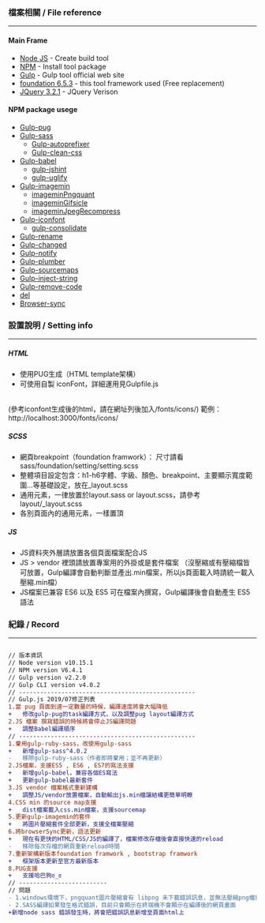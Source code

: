 ### 檔案相關 / File reference
---
#### Main Frame
* [Node JS](https://nodejs.org/en/) - Create build tool
* [NPM](https://www.npmjs.com/) - Install tool package
* [Gulp](https://gulpjs.com/) - Gulp tool official web site
* [foundation 6.5.3](https://foundation.zurb.com) - this tool framework used (Free replacement)
* [JQuery 3.2.1](https://code.jquery.com/jquery/) - JQuery Verison

#### NPM package usege
* [Gulp-pug](https://www.npmjs.com/package/gulp-pug)
* [Gulp-sass](https://www.npmjs.com/package/gulp-sass) 
	*  [Gulp-autoprefixer](https://www.npmjs.com/package/gulp-autoprefixer)
	*  [Gulp-clean-css](https://www.npmjs.com/package/gulp-clean-css)
* [Gulp-babel](https://www.npmjs.com/package/gulp-babel)
	*  [gulp-jshint](https://www.npmjs.com/package/gulp-jshint)
	*  [gulp-uglify](https://www.npmjs.com/package/gulp-uglify)
* [Gulp-imagemin](https://www.npmjs.com/package/gulp-imagemin)
	* [imageminPngquant](https://www.npmjs.com/package/imagemin-pngquant)
	* [imageminGifsicle](https://www.npmjs.com/package/imagemin-gifsicle)
	* [imageminJpegRecompress](https://www.npmjs.com/package/imagemin-jpeg-recompress)
* [Gulp-iconfont](https://www.npmjs.com/package/gulp-iconfont)
  * [gulp-consolidate](https://www.npmjs.com/package/gulp-consolidate)
* [Gulp-rename](https://www.npmjs.com/package/gulp-rename)
* [Gulp-changed](https://www.npmjs.com/package/gulp-changed)
* [Gulp-notify](https://www.npmjs.com/package/gulp-notify)
* [Gulp-plumber](https://www.npmjs.com/package/gulp-plumber)
* [Gulp-sourcemaps](https://www.npmjs.com/search?q=Gulp-sourcemaps)
* [Gulp-inject-string](https://www.npmjs.com/package/gulp-inject-string)
* [Gulp-remove-code](https://www.npmjs.com/package/gulp-remove-code)
* [del](https://www.npmjs.com/package/del)
* [Browser-sync](https://www.browsersync.io/)

### 設置說明 / Setting info
---
##### HTML
* 使用PUG生成（HTML template架構）<br>
* 可使用自製 iconFont，詳細運用見Gulpfile.js
<br>
(參考iconfont生成後的html，請在網址列後加入/fonts/icons/)
範例：http://localhost:3000/fonts/icons/

##### SCSS
* 網頁breakpoint（foundation framwork）：
尺寸請看sass/foundation/setting/setting.scss
* 整體項目設定包含：h1-h6字體、字級、顏色、breakpoint、主要顯示寬度範圍...等基礎設定，放在_layout.scss
* 通用元素，一律放置於layout.sass or layout.scss，請參考layout/_layout.scss
* 各別頁面內的通用元素，一樣置頂

##### JS
* JS資料夾外層請放置各個頁面檔案配合JS
* JS > vendor 裡頭請放置專案用的外掛或是套件檔案
（沒壓縮或有壓縮檔皆可放置，Gulp編譯會自動判斷並產出.min檔案，所以js頁面載入時請統一載入壓縮.min檔）
* JS檔案已兼容 ES6 以及 ES5 可在檔案內撰寫，Gulp編譯後會自動產生 ES5 語法


### 紀錄 / Record
---
```diff

// 版本資訊
// Node version v10.15.1
// NPM version V6.4.1
// Gulp version v2.2.0
// Gulp CLI version v4.0.2
// --------------------------------------------------
// Gulp.js 2019/07修正列表
1.當 pug 頁面到達一定數量的時候，編譯速度將會大幅降低
+	修改gulp-pug的task編譯方式，以及調整pug layout編譯方式
2.JS 檔案 撰寫錯誤的時候將會停止JS編譯問題
+	調整Babel編譯順序
// --------------------------------------------------
1.棄用gulp-ruby-sass，改使用gulp-sass
+	新增gulp-sass^4.0.2
-	移除gulp-ruby-sass（作者即將棄用；並不再更新）
2.JS檔案，支援ES5 , ES6 , ES7的寫法支援
+	新增gulp-babel，兼容各個ES寫法
+	更新gulp-babel最新套件
3.JS vendor 檔案格式重新建構
+	調整JS/vendor放置檔案，自動輸出js.min檔讓結構更簡單明瞭
4.CSS min 的source map支援
+	dist檔案載入css.min檔案，支援sourcemap
5.更新gulp-imagemin的套件
+	將圖片壓縮套件全部更新，支援全檔案壓縮
6.將browserSync更新，語法更新
+	現在有更快的HTML/CSS/JS的編譯了，檔案修改存檔後會直接快速的reload
-	移除每次存檔的網頁重新reload時間
7.重新架構新版本foundation framwork , bootstrap framwork
+	框架版本更新至官方最新版本
8.PUG支援
+	支援哈巴狗ಠ_ಠ
// -------------------------
// 問題
- 1.windows環境下，pngquant圖片壓縮會有 libpng 未下載錯誤訊息，並無法壓縮png檔案
- 2.SASS編譯如果發生格式錯誤，目前只會顯示在終端機不會顯示在編譯後的網頁畫面
+新增node sass 錯誤發生時，將會把錯誤訊息新增至頁面html上
```